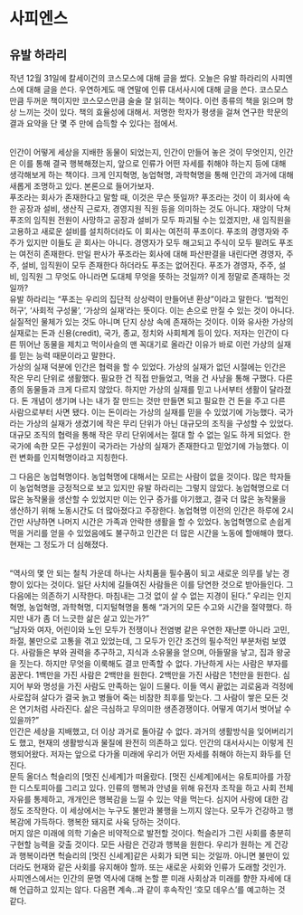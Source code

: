 # 사피엔스

## 유발 하라리

 작년 12월 31일에 칼세이건의 코스모스에 대해 글을 썼다. 오늘은 유발 하라리의 사피엔스에 대해 글을 쓴다. 우연하게도 매 연말에 인류 대서사시에 대해 글을 쓴다. 코스모스만큼 두꺼운 책이지만 코스모스만큼 술술 잘 읽히는 책이다. 이런 종류의 책을 읽으며 항상 느끼는 것이 있다. 책의 효율성에 대해서. 저명한 학자가 평생을 걸쳐 연구한 학문의 결과 요약을 단 몇 주 만에 습득할 수 있다는 점에서.

<br>
 인간이 어떻게 세상을 지배한 동물이 되었는지, 인간이 만들어 놓은 것이 무엇인지, 인간은 이를 통해 결국 행복해졌는지, 앞으로 인류가 어떤 자세를 취해야 하는지 등에 대해 생각해보게 하는 책이다. 크게 인지혁명, 농업혁명, 과학혁명을 통해 인간의 과거에 대해 새롭게 조명하고 있다. 본론으로 들어가보자.

<br>
 푸조라는 회사가 존재한다고 말할 때, 이것은 무슨 뜻일까? 푸조라는 것이 이 회사에 속한 공장과 설비, 생산직 근로자, 경영지원 직원 등을 의미하는 것도 아니다. 재앙이 닥쳐 푸조의 임직원 전원이 사망하고 공장과 설비가 모두 파괴될 수는 있겠지만, 새 임직원을 고용하고 새로운 설비를 설치하더라도 이 회사는 여전히 푸조이다. 푸조의 경영자와 주주가 있지만 이들도 곧 회사는 아니다. 경영자가 모두 해고되고 주식이 모두 팔려도 푸조는 여전히 존재한다. 만일 판사가 푸조라는 회사에 대해 파산판결을 내린다면 경영자, 주주, 설비, 임직원이 모두 존재한다 하더라도 푸조는 없어진다. 푸조가 경영자, 주주, 설비, 임직원 그 무엇도 아니라면 도대체 무엇을 뜻하는 것일까? 이게 정말로 존재하는 것일까? 

<br>
 유발 하라리는 “푸조는 우리의 집단적 상상력이 만들어낸 환상”이라고 말한다. ‘법적인 허구’, ‘사회적 구성물’, ‘가상의 실재’라는 뜻이다. 이는 손으로 만질 수 있는 것이 아니다. 실질적인 물체가 있는 것도 아니며 단지 상상 속에 존재하는 것이다. 이와 유사한 가상의 실재로는 돈과 신용(credit), 국가, 종교, 정치와 사회체계 등이 있다. 저자는 인간이 다른 뛰어난 동물을 제치고 먹이사슬의 맨 꼭대기로 올라간 이유가 바로 이런 가상의 실재를 믿는 능력 때문이라고 말한다. 

<br>
 가상의 실재 덕분에 인간은 협력을 할 수 있었다. 가상의 실재가 없던 시절에는 인간은 작은 무리 단위로 생활했다. 필요한 건 직접 만들었고, 먹을 건 사냥을 통해 구했다. 다른 종의 동물들과 크게 다르지 않았다. 하지만 가상의 실재를 믿고 나서부터 생활이 달라졌다. 돈 개념이 생기며 나는 내가 잘 만드는 것만 만들면 되고 필요한 건 돈을 주고 다른 사람으로부터 사면 됐다. 이는 돈이라는 가상의 실재를 믿을 수 있었기에 가능했다. 국가라는 가상의 실재가 생겼기에 작은 무리 단위가 아닌 대규모의 조직을 구성할 수 있었다. 대규모 조직의 협력을 통해 작은 무리 단위에서는 절대 할 수 없는 일도 하게 되었다. 한 국가에 속한 모든 구성원이 국가라는 가상의 실재가 존재한다고 믿었기에 가능했다. 이런 변화를 인지혁명이라고 지칭한다.

 

 그 다음은 농업혁명이다. 농업혁명에 대해서는 모르는 사람이 없을 것이다. 많은 학자들이 농업혁명을 긍정적으로 보고 있지만 유발 하라리는 그렇지 않았다. 농업혁명으로 더 많은 농작물을 생산할 수 있었지만 이는 인구 증가를 야기했고, 결국 더 많은 농작물을 생산하기 위해 노동시간도 더 많아졌다고 주장한다. 농업혁명 이전의 인간은 하루에 2시간만 사냥하면 나머지 시간은 가족과 안락한 생활을 할 수 있었다. 농업혁명으로 손쉽게 먹을 거리를 얻을 수 있었음에도 불구하고 인간은 더 많은 시간을 노동에 할애해야 했다. 현재는 그 정도가 더 심해졌다.

<br>
 “역사의 몇 안 되는 철칙 가운데 하나는 사치품을 필수품이 되고 새로운 의무를 낳는 경향이 있다는 것이다. 일단 사치에 길들여진 사람들은 이를 당연한 것으로 받아들인다. 그 다음에는 의존하기 시작한다. 마침내는 그것 없이 살 수 없는 지경이 된다.” 우리는 인지혁명, 농업혁명, 과학혁명, 디지털혁명을 통해 “과거의 모든 수고와 시간을 절약했다. 하지만 내가 좀 더 느긋한 삶은 살고 있는가?”

<br>
 “남자와 여자, 어린이와 노인 모두가 전쟁이나 전염병 같은 우연한 재난뿐 아니라 고민, 좌절, 불만으로 고통을 겪고 있었는데, 그 모두가 인간 조건의 필수적인 부분처럼 보였다. 사람들은 부와 권력을 추구하고, 지식과 소유물을 얻으며, 아들딸을 낳고, 집과 왕궁을 짓는다. 하지만 무엇을 이룩해도 결코 만족할 수 없다. 가난하게 사는 사람은 부자를 꿈꾼다. 1백만을 가진 사람은 2백만을 원한다. 2백만을 가진 사람은 1천만을 원한다. 심지어 부와 명성을 가진 사람도 만족하는 일이 드물다. 이들 역시 끝없는 괴로움과 걱정에 사로잡혀 살다가 결국 늙고 병들어 죽는 비참한 최후를 맞는다. 그 사람이 쌓은 모든 것은 연기처럼 사라진다. 삶은 극심하고 무의미한 생존경쟁이다. 어떻게 여기서 벗어날 수 있을까?”

<br>
 인간은 세상을 지배했고, 더 이상 과거로 돌아갈 수 없다. 과거의 생활방식을 잊어버리기도 했고, 현재의 생활방식과 물질에 완전히 의존하고 있다. 인간의 대서사시는 이렇게 진행되어왔다. 저자는 앞으로 다가올 미래에 우리가 어떤 자세를 취해야 하는지 화두를 던진다. 

<br>
 문득 올더스 헉슬리의 [멋진 신세계]가 떠올랐다. [멋진 신세계]에서는 유토피아를 가장한 디스토피아를 그리고 있다. 인류의 행복과 안녕을 위해 유전자 조작을 하고 사회 전체 자유를 통제하고, 개개인은 행복감을 느낄 수 있는 약을 먹는다. 심지어 사랑에 대한 감정도 조작한다. 이 세상에서는 누구도 불만과 불행을 느끼지 않는다. 모두가 건강하고 행복감에 가득하다. 행복한 돼지로 사육 당하는 것이다. 

<br>
 머지 않은 미래에 의학 기술은 비약적으로 발전할 것이다. 헉슬리가 그린 사회를 충분히 구현할 능력을 갖출 것이다. 모든 사람은 건강과 행복을 원한다. 우리가 원하는 게 건강과 행복이라면 헉슬리의 [멋진 신세계]같은 사회가 되면 되는 것일까. 아니면 불만이 있더라도 현재와 같은 사회를 유지해야 할까. 또는 새로운 사회와 인류가 도래할 것인가.

<br>
사피엔스에서는 인간의 문명 역사에 대해 논할 뿐 미래 사회상과 미래를 향한 자세에 대해 언급하고 있지는 않다. 다음편 계속..과 같이 후속작인 ‘호모 데우스’를 예고하는 것 같다.
